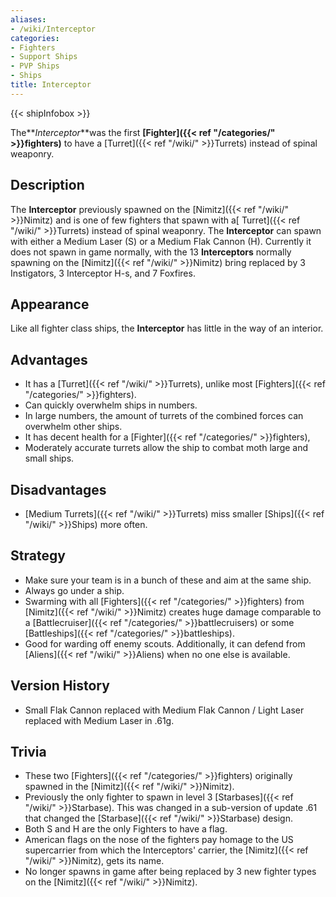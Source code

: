 ```yaml
---
aliases:
- /wiki/Interceptor
categories:
- Fighters
- Support Ships
- PVP Ships
- Ships
title: Interceptor
---  
```


{{< shipInfobox >}} 

The**_Interceptor_**was the first **[Fighter]({{< ref "/categories/" >}}fighters)** to have a [Turret]({{< ref "/wiki/" >}}Turrets) instead of spinal weaponry.

## Description

The **Interceptor** previously spawned on the [Nimitz]({{< ref "/wiki/" >}}Nimitz) and is one of few fighters that spawn with a[ Turret]({{< ref "/wiki/" >}}Turrets) instead of spinal weaponry. The **Interceptor** can spawn with either a Medium Laser (S) or a Medium Flak Cannon (H). Currently it does not spawn in game normally, with the 13 **Interceptors** normally spawning on the [Nimitz]({{< ref "/wiki/" >}}Nimitz) bring replaced by 3 Instigators, 3 Interceptor H-s, and 7 Foxfires.

## Appearance

Like all fighter class ships, the **Interceptor** has little in the way of an interior.

## Advantages

- It has a [Turret]({{< ref "/wiki/" >}}Turrets), unlike most [Fighters]({{< ref "/categories/" >}}fighters).
- Can quickly overwhelm ships in numbers.
- In large numbers, the amount of turrets of the combined forces can overwhelm other ships.
- It has decent health for a [Fighter]({{< ref "/categories/" >}}fighters),
- Moderately accurate turrets allow the ship to combat moth large and small ships.

## Disadvantages

- [Medium Turrets]({{< ref "/wiki/" >}}Turrets) miss smaller [Ships]({{< ref "/wiki/" >}}Ships) more often.

## Strategy

- Make sure your team is in a bunch of these and aim at the same ship.
- Always go under a ship.
- Swarming with all [Fighters]({{< ref "/categories/" >}}fighters) from [Nimitz]({{< ref "/wiki/" >}}Nimitz) creates huge damage comparable to a [Battlecruiser]({{< ref "/categories/" >}}battlecruisers) or some [Battleships]({{< ref "/categories/" >}}battleships).
- Good for warding off enemy scouts. Additionally, it can defend from [Aliens]({{< ref "/wiki/" >}}Aliens) when no one else is available.

## Version History 

- Small Flak Cannon replaced with Medium Flak Cannon / Light Laser replaced with Medium Laser in .61g.

## Trivia

- These two [Fighters]({{< ref "/categories/" >}}fighters) originally spawned in the [Nimitz]({{< ref "/wiki/" >}}Nimitz).
- Previously the only fighter to spawn in level 3 [Starbases]({{< ref "/wiki/" >}}Starbase). This was changed in a sub-version of update .61 that changed the [Starbase]({{< ref "/wiki/" >}}Starbase) design.
- Both S and H are the only Fighters to have a flag.
- American flags on the nose of the fighters pay homage to the US supercarrier from which the Interceptors' carrier, the [Nimitz]({{< ref "/wiki/" >}}Nimitz), gets its name.
- No longer spawns in game after being replaced by 3 new fighter types on the [Nimitz]({{< ref "/wiki/" >}}Nimitz).